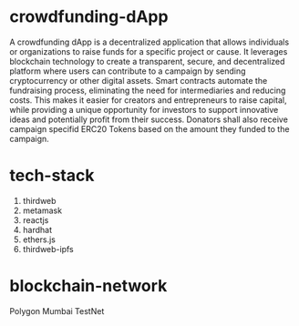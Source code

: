 # crowdfunding-dApp
A crowdfunding dApp is a decentralized application that allows individuals or organizations to raise funds for a specific project or cause. It leverages blockchain technology to create a transparent, secure, and decentralized platform where users can contribute to a campaign by sending cryptocurrency or other digital assets. Smart contracts automate the fundraising process, eliminating the need for intermediaries and reducing costs. This makes it easier for creators and entrepreneurs to raise capital, while providing a unique opportunity for investors to support innovative ideas and potentially profit from their success. Donators shall also receive campaign specifid ERC20 Tokens based on the amount they funded to the campaign.

# tech-stack
1. thirdweb
2. metamask
3. reactjs
4. hardhat
5. ethers.js
6. thirdweb-ipfs

# blockchain-network
Polygon Mumbai TestNet
